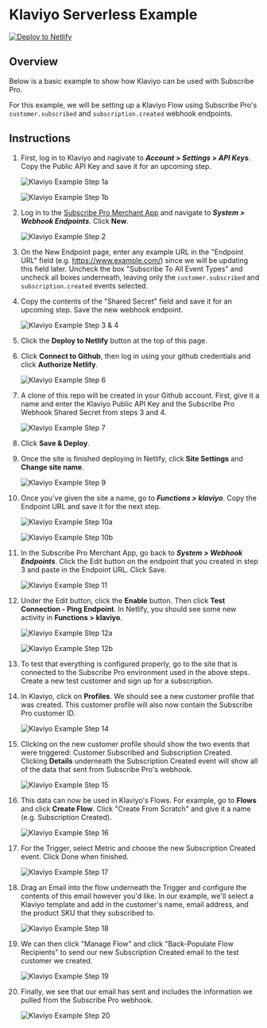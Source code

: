 # Klaviyo Serverless Example

[![Deploy to Netlify](https://www.netlify.com/img/deploy/button.svg)](https://app.netlify.com/start/deploy?repository=https://github.com/subscribepro/klaviyo-serverless-example)

## Overview

Below is a basic example to show how Klaviyo can be used with Subscribe Pro.

For this example, we will be setting up a Klaviyo Flow using Subscribe Pro's `customer.subscribed` and `subscription.created` webhook endpoints.

## Instructions

1. First, log in to Klaviyo and nagivate to ***Account > Settings > API Keys***. Copy the Public API Key and save it for an upcoming step.

    ![Klaviyo Example Step 1a](/images/klaviyo-example-docs-1.png)

    ![Klaviyo Example Step 1b](/images/klaviyo-example-docs-2.png)

2. Log in to the [Subscribe Pro Merchant App](https://platform.subscribepro.com/login) and navigate to ***System > Webhook Endpoints***. Click **New**.

    ![Klaviyo Example Step 2](/images/klaviyo-example-docs-3.png)

3. On the New Endpoint page, enter any example URL in the "Endpoint URL" field (e.g. https://www.example.com/) since we will be updating this field later. Uncheck the box "Subscribe To All Event Types" and uncheck all boxes underneath, leaving only the `customer.subscribed` and `subscription.created` events selected.

4. Copy the contents of the "Shared Secret" field and save it for an upcoming step. Save the new webhook endpoint.

    ![Klaviyo Example Step 3 & 4](/images/klaviyo-example-docs-4.png)

5. Click the **Deploy to Netlify** button at the top of this page.

6. Click **Connect to Github**, then log in using your github credentials and click **Authorize Netlify**.

    ![Klaviyo Example Step 6](/images/klaviyo-example-docs-5.png)

7. A clone of this repo will be created in your Github account. First, give it a name and enter the Klaviyo Public API Key and the Subscribe Pro Webhook Shared Secret from steps 3 and 4.

    ![Klaviyo Example Step 7](/images/klaviyo-example-docs-6.png)

8. Click **Save & Deploy**.

9. Once the site is finished deploying in Netlify, click **Site Settings** and **Change site name**.

    ![Klaviyo Example Step 9](/images/klaviyo-example-docs-7.png)

10. Once you've given the site a name, go to ***Functions > klaviyo***. Copy the Endpoint URL and save it for the next step.

    ![Klaviyo Example Step 10a](/images/klaviyo-example-docs-8.png)

    ![Klaviyo Example Step 10b](/images/klaviyo-example-docs-9.png)

11. In the Subscribe Pro Merchant App, go back to ***System > Webhook Endpoints***. Click the Edit button on the endpoint that you created in step 3 and paste in the Endpoint URL. Click Save.

    ![Klaviyo Example Step 11](/images/klaviyo-example-docs-10.png)

12. Under the Edit button, click the **Enable** button. Then click **Test Connection -  Ping Endpoint**. In Netlify, you should see some new activity in **Functions > klaviyo**.

    ![Klaviyo Example Step 12a](/images/klaviyo-example-docs-11.png)

    ![Klaviyo Example Step 12b](/images/klaviyo-example-docs-12.png)

13. To test that everything is configured properly, go to the site that is connected to the Subscribe Pro environment used in the above steps. Create a new test customer and sign up for a subscription.

14. In Klaviyo, click on **Profiles**. We should see a new customer profile that was created. This customer profile will also now contain the Subscribe Pro customer ID.

    ![Klaviyo Example Step 14](/images/klaviyo-example-docs-13.png)

15. Clicking on the new customer profile should show the two events that were triggered: Customer Subscribed and Subscription Created. Clicking **Details** underneath the Subscription Created event will show all of the data that sent from Subscribe Pro's webhook.

    ![Klaviyo Example Step 15](/images/klaviyo-example-docs-14.png)

16. This data can now be used in Klaviyo's Flows. For example, go to **Flows** and click **Create Flow**. Click "Create From Scratch" and give it a name (e.g. Subscription Created).

    ![Klaviyo Example Step 16](/images/klaviyo-example-docs-15.png)

17. For the Trigger, select Metric and choose the new Subscription Created event. Click Done when finished.

    ![Klaviyo Example Step 17](/images/klaviyo-example-docs-16.png)

18. Drag an Email into the flow underneath the Trigger and configure the contents of this email however you'd like. In our example, we'll select a Klaviyo template and add in the customer's name, email address, and the product SKU that they subscribed to.

    ![Klaviyo Example Step 18](/images/klaviyo-example-docs-17.png)

19. We can then click "Manage Flow" and click "Back-Populate Flow Recipients" to send our new Subscription Created email to the test customer we created.

    ![Klaviyo Example Step 19](/images/klaviyo-example-docs-19.png)

20. Finally, we see that our email has sent and includes the information we pulled from the Subscribe Pro webhook.

    ![Klaviyo Example Step 20](/images/klaviyo-example-docs-18.png)
